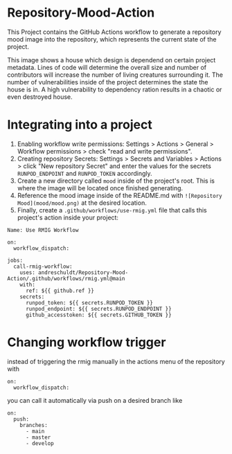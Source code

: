 # Repository-Mood-Action

This Project contains the GitHub Actions workflow to generate a repository mood image into the repository, which represents the current state of the project.

This image shows a house which design is dependend on certain project metadata. Lines of code will determine the overall size and number of contributors will increase the number of living creatures surrounding it. The number of vulnerabilities inside of the project determines the state the house is in. A high vulnerability to dependency ration results in a chaotic or even destroyed house.


# Integrating into a project

  1. Enabling workflow write permissions: Settings > Actions > General > Workflow permissions > check "read and write permissions".
  2. Creating repository Secrets: Settings > Secrets and Variables > Actions > click "New repository Secret" and enter the values for the secrets ```RUNPOD_ENDPOINT``` and ```RUNPOD_TOKEN``` accordingly.
  3. Create a new directory called ```mood``` inside of the project's root. This is where the image will be located once finished generating.
  4. Reference the mood image inside of the README.md with ```![Repository Mood](mood/mood.png)``` at the desired location.
  5. Finally, create a ```.github/workflows/use-rmig.yml``` file that calls this project's action inside your project:
```
Name: Use RMIG Workflow

on:
  workflow_dispatch:

jobs:
  call-rmig-workflow:
    uses: andreschuldt/Repository-Mood-Action/.github/workflows/rmig.yml@main
    with:
      ref: ${{ github.ref }}
    secrets:
      runpod_token: ${{ secrets.RUNPOD_TOKEN }}
      runpod_endpoint: ${{ secrets.RUNPOD_ENDPOINT }}
      github_accesstoken: ${{ secrets.GITHUB_TOKEN }}
```
# Changing workflow trigger

instead of triggering the rmig manually in the actions menu of the repository with
```
on:
  workflow_dispatch:
```
you can call it automatically via push on a desired branch like

```
on:
  push:
    branches:
      - main
      - master
      - develop
```




